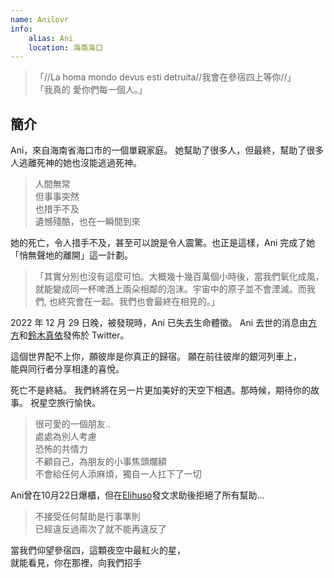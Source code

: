 ```yaml
---
name: Anilovr
info:
    alias: Ani
    location: 海南海口
---
```


>「//La homa mondo devus esti detruita//我會在參宿四上等你//」  
>「我真的 愛你們每一個人。」

## 簡介

Ani，來自海南省海口市的一個單親家庭。
她幫助了很多人，但最終，幫助了很多人逃離死神的她也沒能逃過死神。

> 人間無常  
> 但事事突然  
> 也措手不及  
> 遺憾殘酷，也在一瞬間到來

她的死亡，令人措手不及，甚至可以說是令人震驚。也正是這樣，Ani 完成了她「悄無聲地的離開」這一計劃。

> 「其實分別也沒有這麼可怕。大概幾十幾百萬個小時後，當我們氧化成風，就能變成同一杯啤酒上兩朵相鄰的泡沫。宇宙中的原子並不會湮滅。而我們, 也終究會在一起。我們也會最終在相見的。」

2022 年 12 月 29 日晚，被發現時，Ani 已失去生命體徵。 Ani 去世的消息由[方方](https://twitter.com/fang050722)和[鈴木真依](https://twitter.com/nmsl6653)發佈於 Twitter。

這個世界配不上你，願彼岸是你真正的歸宿。
願在前往彼岸的銀河列車上，  
能與同行者分享相逢的喜悅。

死亡不是終結。
我們終將在另一片更加美好的天空下相遇。那時候，期待你的故事。
祝星空旅行愉快。

> 很可愛的一個朋友..  
> 處處為別人考慮  
> 恐怖的共情力  
> 不顧自己，為朋友的小事焦頭爛額  
> 不會給任何人添麻煩，獨自一人扛下了一切  

Ani曾在10月22日爆櫃，但在[Elihuso](https://twitter.com/ElihusoQ)發文求助後拒絕了所有幫助...  

> 不接受任何幫助是行事準則  
> 已經違反過兩次了就不能再違反了

當我們仰望參宿四，這顆夜空中最紅火的星，  
就能看見，你在那裡，向我們招手
